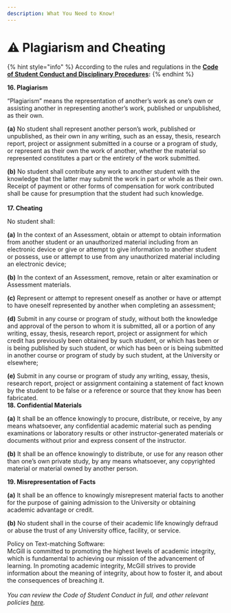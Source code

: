 ```yaml
---
description: What You Need to Know!
---
```


# ⚠ Plagiarism and Cheating

{% hint style="info" %}
According to the rules and regulations in the [**Code of Student Conduct and Disciplinary Procedures**](https://www.mcgill.ca/students/srr/academicrights/integrity/cheating)**:**&#x20;
{% endhint %}

**16. Plagiarism**

“Plagiarism” means the representation of another’s work as one’s own or assisting another in representing another’s work, published or unpublished, as their own.

**(a)** No student shall represent another person’s work, published or unpublished, as their own in any writing, such as an essay, thesis, research report, project or assignment submitted in a course or a program of study, or represent as their own the work of another, whether the material so represented constitutes a part or the entirety of the work submitted.

**(b)** No student shall contribute any work to another student with the knowledge that the latter may submit the work in part or whole as their own. Receipt of payment or other forms of compensation for work contributed shall be cause for presumption that the student had such knowledge.\
\
**17. Cheating**

No student shall:

**(a)** In the context of an Assessment, obtain or attempt to obtain information from another student or an unauthorized material including from an electronic device or give or attempt to give information to another student or possess, use or attempt to use from any unauthorized material including an electronic device;

**(b)** In the context of an Assessment, remove, retain or alter examination or Assessment materials.

**(c)** Represent or attempt to represent oneself as another or have or attempt to have oneself represented by another when completing an assessment;

**(d)** Submit in any course or program of study, without both the knowledge and approval of the person to whom it is submitted, all or a portion of any writing, essay, thesis, research report, project or assignment for which credit has previously been obtained by such student, or which has been or is being published by such student, or which has been or is being submitted in another course or program of study by such student, at the University or elsewhere;

**(e)** Submit in any course or program of study any writing, essay, thesis, research report, project or assignment containing a statement of fact known by the student to be false or a reference or source that they know has been fabricated.\
**18. Confidential Materials**

**(a)** It shall be an offence knowingly to procure, distribute, or receive, by any means whatsoever, any confidential academic material such as pending examinations or laboratory results or other instructor-generated materials or documents without prior and express consent of the instructor.

**(b)** It shall be an offence knowingly to distribute, or use for any reason other than one’s own private study, by any means whatsoever, any copyrighted material or material owned by another person.

**19. Misrepresentation of Facts**

**(a)** It shall be an offence to knowingly misrepresent material facts to another for the purpose of gaining admission to the University or obtaining academic advantage or credit.

**(b)** No student shall in the course of their academic life knowingly defraud or abuse the trust of any University office, facility, or service.

&#x20;

Policy on Text-matching Software:\
McGill is committed to promoting the highest levels of academic integrity, which is fundamental to achieving our mission of the advancement of learning. In promoting academic integrity, McGill strives to provide information about the meaning of integrity, about how to foster it, and about the consequences of breaching it.\
\
_You can review the Code of Student Conduct in full, and other relevant policies_ [_here_](https://www.mcgill.ca/secretariat/policies-and-regulations)_._&#x20;

